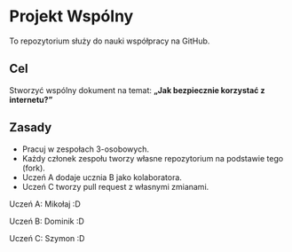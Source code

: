 # Projekt Wspólny 

To repozytorium służy do nauki współpracy na GitHub.

## Cel
Stworzyć wspólny dokument na temat: **„Jak bezpiecznie korzystać z internetu?”**

## Zasady
- Pracuj w zespołach 3-osobowych.
- Każdy członek zespołu tworzy własne repozytorium na podstawie tego (fork).
- Uczeń A dodaje ucznia B jako kolaboratora.
- Uczeń C tworzy pull request z własnymi zmianami.

Uczeń A: Mikołaj :D


Uczeń B: Dominik :D


Uczeń C: Szymon :D
